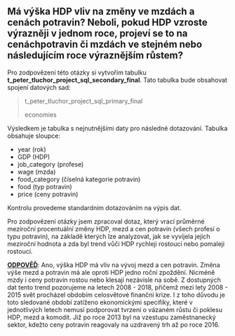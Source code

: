 ## Má výška HDP vliv na změny ve mzdách a cenách potravin? Neboli, pokud HDP vzroste výrazněji v jednom roce, projeví se to na cenáchpotravin či mzdách ve stejném nebo následujícím roce výraznějším růstem?

Pro zodpovězení této otázky si vytvořím tabulku **t_peter_tluchor_project_sql_secondary_final**. Tato tabulka bude obsahovat spojení datových sad:

> t_peter_tluchor_project_sql_primary_final
>
> economies

Výsledkem je tabulka s nejnutnějšími daty pro následné dotazování. Tabulka obsahuje sloupce:
- year (rok)
- GDP (HDP)
- job_category (profese)
- wage (mzda)
- food_category (číselná kategorie potravin)
- food (typ potravin)
- price (ceny potravin)

Kontrolu provedeme standardním dotazováním na výpis dat.

Pro zodpovězení otázky jsem zpracoval dotaz, který vrací průměrné meziroční procentuální změny HDP, mezd a cen potravin (všech profesí o typu potravin), na základě kterých lze analyzovat, jak se
vyvíjela jejich meziroční hodnota a zda byl trend vůči HDP rychleji rostoucí nebo pomaleji rostoucí.

**<ins>ODPOVĚĎ</ins>**: Ano, výška HDP má vliv na vývoj mezd a cen potravin. Změna výše mezd a potravin má ale oproti HDP jedno roční zpoždění. Nicméně mzdy i ceny potravin rostou nebo klesají nezávisle na sobě. Z dostupných dat tento trend pozorujeme na letech 2008 - 2018, přičemž mezi lety 2008 - 2015 svět procházel obdobím celosvětové finanční krize. I z toho důvodu je toto sledované období zatíženo ekonomickými specifiky, které v jednotlivých letech nemusí podporovat tvrzení o vázaném růstu či poklesu HDP, mezd a komodit. Již po roce 2013 byl na vzestupu zaměstnanecký sektor, kdežto ceny potravin reagovaly na uzdravený trh až po roce 2016.
